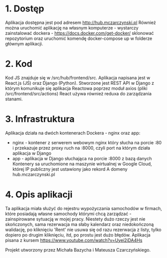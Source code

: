 # 1. Dostęp
Aplikacja dostępna jest pod adresem http://hub.mczarczynski.pl
Również można uruchomić aplikację na własnym komputerze - wystarczy zainstalować dockera - https://docs.docker.com/get-docker/
sklonować repozytorium oraz uruchomić komendę docker-compose up w folderze głównym aplikacji.
# 2. Kod
Kod JS znajduje się w /src/hub/frontend/src.
Aplikacja napisana jest w React.js (JS) oraz Django (Python). Stworzone jest REST API w Django z którym komunikuje się aplikacja Reactowa poprzez moduł axios (pliki /src/frontend/src/actions)
React używa również reduxa do zarządzania stanami.
# 3. Infrastruktura
Aplikacja działa na dwóch kontenerach Dockera - nginx oraz app:
- nginx - kontener z serwerem webowym nginx który słucha na porcie :80 i przekazuje przez proxy ruch na :8000, czyli port na którym działa aplikacja w Django
- app - aplikacja w Django słuchająca na porcie :8000 z bazą danych 
Kontenery sa uruchomione na maszynie wirtualnej w Google Cloud, której IP publiczny jest ustawiony jako rekord A domeny hub.mczarczynski.pl

# 4. Opis aplikacji
Ta aplikacja miała służyć do rejestru wypożyczania samochodów w firmach, które posiadają własne samochody którymi chcą zarządzać - zainspirowane sytuacją w mojej pracy. Niestety dużo rzeczy jest nie skończonych, sama rezerwacja ma słaby kalendarz oraz niedokończoną walidację, po kliknięciu 'Rent' nie usuwa się od razu rezerwacja z listy, tylko dopiero po drugim kliknięciu, itd, po prostu jest dużo błędów. 
Aplikacja pisana z kursem https://www.youtube.com/watch?v=Uyei2iDA4Hs

Projekt utworzony przez Michała Bazycha i Mateusza Czarczyńskiego.